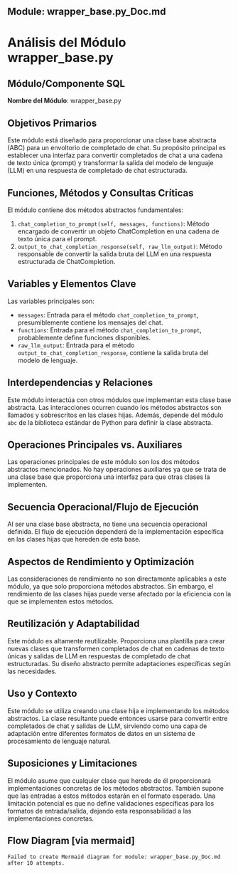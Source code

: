 ## Module: wrapper_base.py_Doc.md

# Análisis del Módulo wrapper_base.py

## Módulo/Componente SQL
**Nombre del Módulo**: wrapper_base.py

## Objetivos Primarios
Este módulo está diseñado para proporcionar una clase base abstracta (ABC) para un envoltorio de completado de chat. Su propósito principal es establecer una interfaz para convertir completados de chat a una cadena de texto única (prompt) y transformar la salida del modelo de lenguaje (LLM) en una respuesta de completado de chat estructurada.

## Funciones, Métodos y Consultas Críticas
El módulo contiene dos métodos abstractos fundamentales:
1. `chat_completion_to_prompt(self, messages, functions)`: Método encargado de convertir un objeto ChatCompletion en una cadena de texto única para el prompt.
2. `output_to_chat_completion_response(self, raw_llm_output)`: Método responsable de convertir la salida bruta del LLM en una respuesta estructurada de ChatCompletion.

## Variables y Elementos Clave
Las variables principales son:
- `messages`: Entrada para el método `chat_completion_to_prompt`, presumiblemente contiene los mensajes del chat.
- `functions`: Entrada para el método `chat_completion_to_prompt`, probablemente define funciones disponibles.
- `raw_llm_output`: Entrada para el método `output_to_chat_completion_response`, contiene la salida bruta del modelo de lenguaje.

## Interdependencias y Relaciones
Este módulo interactúa con otros módulos que implementan esta clase base abstracta. Las interacciones ocurren cuando los métodos abstractos son llamados y sobrescritos en las clases hijas. Además, depende del módulo `abc` de la biblioteca estándar de Python para definir la clase abstracta.

## Operaciones Principales vs. Auxiliares
Las operaciones principales de este módulo son los dos métodos abstractos mencionados. No hay operaciones auxiliares ya que se trata de una clase base que proporciona una interfaz para que otras clases la implementen.

## Secuencia Operacional/Flujo de Ejecución
Al ser una clase base abstracta, no tiene una secuencia operacional definida. El flujo de ejecución dependerá de la implementación específica en las clases hijas que hereden de esta base.

## Aspectos de Rendimiento y Optimización
Las consideraciones de rendimiento no son directamente aplicables a este módulo, ya que solo proporciona métodos abstractos. Sin embargo, el rendimiento de las clases hijas puede verse afectado por la eficiencia con la que se implementen estos métodos.

## Reutilización y Adaptabilidad
Este módulo es altamente reutilizable. Proporciona una plantilla para crear nuevas clases que transformen completados de chat en cadenas de texto únicas y salidas de LLM en respuestas de completado de chat estructuradas. Su diseño abstracto permite adaptaciones específicas según las necesidades.

## Uso y Contexto
Este módulo se utiliza creando una clase hija e implementando los métodos abstractos. La clase resultante puede entonces usarse para convertir entre completados de chat y salidas de LLM, sirviendo como una capa de adaptación entre diferentes formatos de datos en un sistema de procesamiento de lenguaje natural.

## Suposiciones y Limitaciones
El módulo asume que cualquier clase que herede de él proporcionará implementaciones concretas de los métodos abstractos. También supone que las entradas a estos métodos estarán en el formato esperado. Una limitación potencial es que no define validaciones específicas para los formatos de entrada/salida, dejando esta responsabilidad a las implementaciones concretas.
## Flow Diagram [via mermaid]
```mermaid
Failed to create Mermaid diagram for module: wrapper_base.py_Doc.md after 10 attempts.
```
